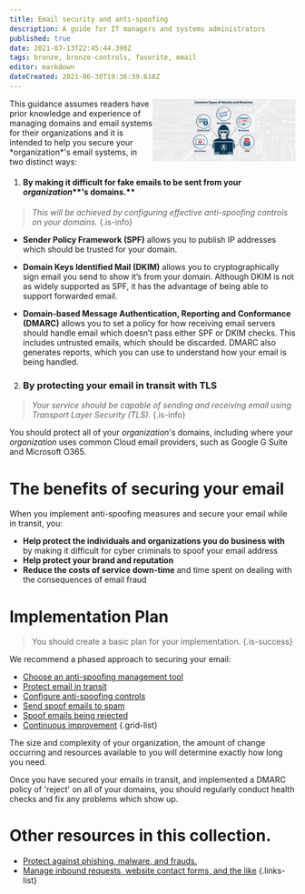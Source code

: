 ```yaml
---
title: Email security and anti-spoofing
description: A guide for IT managers and systems administrators
published: true
date: 2021-07-13T22:45:44.390Z
tags: bronze, bronze-controls, favorite, email
editor: markdown
dateCreated: 2021-06-30T19:36:39.618Z
---
```


<img align="right" width="50%" src="/article_images/common-web-attacks.png">
This guidance assumes readers have prior knowledge and experience of managing domains and email systems for their organizations and it is intended to help you secure your *organization*'s email systems, in two distinct ways:

1. #### **By making it difficult for fake emails to be sent from your** ***organization*****'s domains.**

> *This will be achieved by configuring effective anti-spoofing controls on your domains.*
{.is-info}


- **Sender Policy Framework (SPF)** allows you to publish IP addresses which should be trusted for your domain.

- **Domain Keys Identified Mail (DKIM)** allows you to cryptographically sign email you send to show it’s from your domain. Although DKIM is not as widely supported as SPF, it has the advantage of being able to support forwarded email.

- **Domain-based Message Authentication, Reporting and Conformance (DMARC)** allows you to set a policy for how receiving email servers should handle email which doesn’t pass either SPF or DKIM checks. This includes untrusted emails, which should be discarded. DMARC also generates reports, which you can use to understand how your email is being handled.

2.  ### **By protecting your email in transit with TLS**

> *Your service should be capable of sending and receiving email using Transport Layer Security (TLS).*
{.is-info}


You should protect all of your *organization*'s domains, including where your *organization* uses common Cloud email providers, such as Google G Suite and Microsoft O365.


# The benefits of securing your email

When you implement anti-spoofing measures and secure your email while in transit, you:

-   **Help protect the individuals and organizations you do business with** by making it difficult for cyber criminals to spoof your email address
-   **Help protect your brand and reputation**
-   **Reduce the costs of service down-time** and time spent on dealing with the consequences of email fraud

# Implementation Plan
> You should create a basic plan for your implementation.
{.is-success}


We recommend a phased approach to securing your email:

- [Choose an anti-spoofing management tool](/bronze-controls/email-security-and-anti-spoofing/choose-anti-spoofing-management-tool)
- [Protect email in transit](/bronze-controls/email-security-and-anti-spoofing/protect-email-in-transit)
- [Configure anti-spoofing controls](/bronze-controls/email-security-and-anti-spoofing/configure-anti-spoofing-controls-)
- [Send spoof emails to spam](/bronze-controls/email-security-and-anti-spoofing/mark-spoof-emails-as-spam)
- [Spoof emails being rejected](/bronze-controls/email-security-and-anti-spoofing/reject-spoof-emails)
- [Continuous improvement](/bronze-controls/email-security-and-anti-spoofing/continuous-improvement)
{.grid-list}

The size and complexity of your organization, the amount of change occurring and resources available to you will determine exactly how long you need.

Once you have secured your emails in transit, and implemented a DMARC policy of 'reject' on all of your domains, you should regularly conduct health checks and fix any problems which show up.

# Other resources in this collection.
- [Protect against phishing, malware, and frauds.](/bronze-controls/phishing)
- [Manage inbound requests, website contact forms, and the like](/bronze-controls/email-security-and-anti-spoofing/website-mass-mail-forms)
{.links-list}





